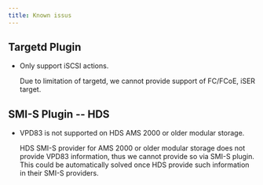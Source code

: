 ```yaml
---
title: Known issus
---
```


## Targetd Plugin
* Only support iSCSI actions.

    Due to limitation of targetd, we cannot provide support of FC/FCoE,
    iSER target.

## SMI-S Plugin -- HDS

 * VPD83 is not supported on HDS AMS 2000 or older modular storage.

    HDS SMI-S provider for AMS 2000 or older modular storage does not provide
    VPD83 information, thus we cannot provide so via SMI-S plugin.
    This could be automatically solved once HDS provide such information in
    their SMI-S providers.
